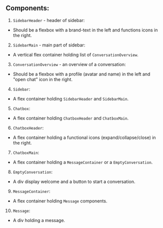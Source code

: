 ## Components:

1. `SidebarHeader` - header of sidebar:

- Should be a flexbox with a brand-text in the left and functions icons in the right.

2. `SidebarMain` - main part of sidebar:

- A vertical flex container holding list of `ConversationOverview`.

3. `ConversationOverview` - an overview of a conversation:

- Should be a flexbox with a profile (avatar and name) in the left and "open chat" icon in the right.

4. `Sidebar`:

- A flex container holding `SidebarHeader` and `SidebarMain`.

5. `Chatbox`:

- A flex container holding `ChatboxHeader` and `ChatboxMain`.

6. `ChatboxHeader`:

- A flex container holding a functional icons (expand/collapse/close) in the right.

7. `ChatboxMain`:

- A flex container holding a `MessageContainer` or a `EmptyConversation`.

8. `EmptyConversation`:

- A div display welcome and a button to start a conversation.

9. `MessageContainer`:

- A flex container holding `Message` components.

10. `Message`:

- A div holding a message.
